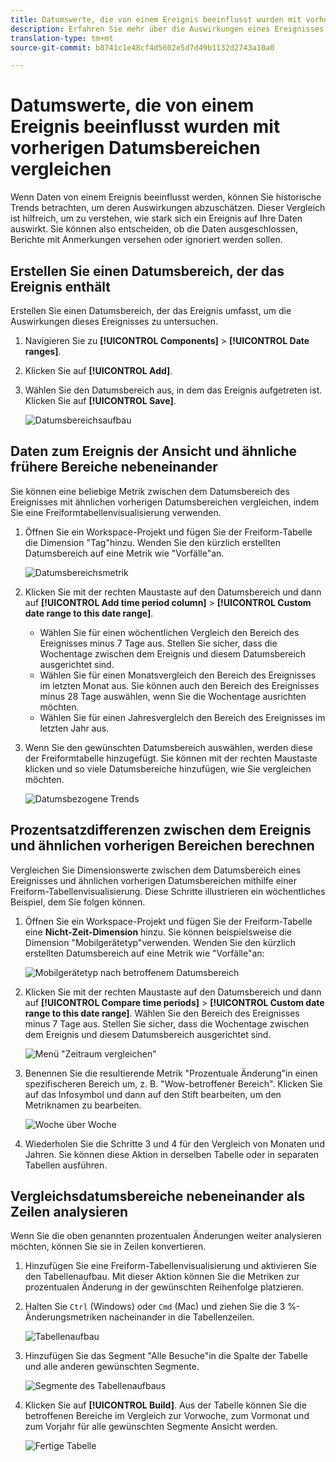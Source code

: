 ```yaml
---
title: Datumswerte, die von einem Ereignis beeinflusst wurden mit vorherigen Datumsbereichen vergleichen
description: Erfahren Sie mehr über die Auswirkungen eines Ereignisses, z. B. ein Implementierungsproblem oder ein Ausfall, indem Sie es mit früheren Trends vergleichen.
translation-type: tm+mt
source-git-commit: b8741c1e48cf4d5602e5d7d49b1132d2743a10a0

---
```



# Datumswerte, die von einem Ereignis beeinflusst wurden mit vorherigen Datumsbereichen vergleichen

Wenn Daten von einem Ereignis [](/help/technotes/event-impacted.md)beeinflusst werden, können Sie historische Trends betrachten, um deren Auswirkungen abzuschätzen. Dieser Vergleich ist hilfreich, um zu verstehen, wie stark sich ein Ereignis auf Ihre Daten auswirkt. Sie können also entscheiden, ob die Daten ausgeschlossen, Berichte mit Anmerkungen versehen oder ignoriert werden sollen.

## Erstellen Sie einen Datumsbereich, der das Ereignis enthält

Erstellen Sie einen Datumsbereich, der das Ereignis umfasst, um die Auswirkungen dieses Ereignisses zu untersuchen.

1. Navigieren Sie zu **[!UICONTROL Components]** > **[!UICONTROL Date ranges]**.
2. Klicken Sie auf **[!UICONTROL Add]**.
3. Wählen Sie den Datumsbereich aus, in dem das Ereignis aufgetreten ist. Klicken Sie auf **[!UICONTROL Save]**.

   ![Datumsbereichsaufbau](assets/date_range_builder.png)

## Daten zum Ereignis der Ansicht und ähnliche frühere Bereiche nebeneinander

Sie können eine beliebige Metrik zwischen dem Datumsbereich des Ereignisses mit ähnlichen vorherigen Datumsbereichen vergleichen, indem Sie eine Freiformtabellenvisualisierung verwenden.

1. Öffnen Sie ein Workspace-Projekt und fügen Sie der Freiform-Tabelle die Dimension &quot;Tag&quot;hinzu. Wenden Sie den kürzlich erstellten Datumsbereich auf eine Metrik wie &quot;Vorfälle&quot;an.

   ![Datumsbereichsmetrik](assets/date_range_metric.png)

2. Klicken Sie mit der rechten Maustaste auf den Datumsbereich und dann auf **[!UICONTROL Add time period column]** > **[!UICONTROL Custom date range to this date range]**.
   * Wählen Sie für einen wöchentlichen Vergleich den Bereich des Ereignisses minus 7 Tage aus. Stellen Sie sicher, dass die Wochentage zwischen dem Ereignis und diesem Datumsbereich ausgerichtet sind.
   * Wählen Sie für einen Monatsvergleich den Bereich des Ereignisses im letzten Monat aus. Sie können auch den Bereich des Ereignisses minus 28 Tage auswählen, wenn Sie die Wochentage ausrichten möchten.
   * Wählen Sie für einen Jahresvergleich den Bereich des Ereignisses im letzten Jahr aus.
3. Wenn Sie den gewünschten Datumsbereich auswählen, werden diese der Freiformtabelle hinzugefügt. Sie können mit der rechten Maustaste klicken und so viele Datumsbereiche hinzufügen, wie Sie vergleichen möchten.

   ![Datumsbezogene Trends](assets/date_aligned_trends.png)

## Prozentsatzdifferenzen zwischen dem Ereignis und ähnlichen vorherigen Bereichen berechnen

Vergleichen Sie Dimensionswerte zwischen dem Datumsbereich eines Ereignisses und ähnlichen vorherigen Datumsbereichen mithilfe einer Freiform-Tabellenvisualisierung. Diese Schritte illustrieren ein wöchentliches Beispiel, dem Sie folgen können.

1. Öffnen Sie ein Workspace-Projekt und fügen Sie der Freiform-Tabelle eine **Nicht-Zeit-Dimension** hinzu. Sie können beispielsweise die Dimension &quot;Mobilgerätetyp&quot;verwenden. Wenden Sie den kürzlich erstellten Datumsbereich auf eine Metrik wie &quot;Vorfälle&quot;an:

   ![Mobilgerätetyp nach betroffenem Datumsbereich](assets/mobile_device_type.png)

2. Klicken Sie mit der rechten Maustaste auf den Datumsbereich und dann auf **[!UICONTROL Compare time periods]** > **[!UICONTROL Custom date range to this date range]**. Wählen Sie den Bereich des Ereignisses minus 7 Tage aus. Stellen Sie sicher, dass die Wochentage zwischen dem Ereignis und diesem Datumsbereich ausgerichtet sind.

   ![Menü &quot;Zeitraum vergleichen&quot;](assets/compare_time_custom.png)

3. Benennen Sie die resultierende Metrik &quot;Prozentuale Änderung&quot;in einen spezifischeren Bereich um, z. B. &quot;Wow-betroffener Bereich&quot;. Klicken Sie auf das Infosymbol und dann auf den Stift bearbeiten, um den Metriknamen zu bearbeiten.

   ![Woche über Woche](assets/wow_affected_range.png)

4. Wiederholen Sie die Schritte 3 und 4 für den Vergleich von Monaten und Jahren. Sie können diese Aktion in derselben Tabelle oder in separaten Tabellen ausführen.

## Vergleichsdatumsbereiche nebeneinander als Zeilen analysieren

Wenn Sie die oben genannten prozentualen Änderungen weiter analysieren möchten, können Sie sie in Zeilen konvertieren.

1. Hinzufügen Sie eine Freiform-Tabellenvisualisierung und aktivieren Sie den Tabellenaufbau. Mit dieser Aktion können Sie die Metriken zur prozentualen Änderung in der gewünschten Reihenfolge platzieren.
2. Halten Sie `Ctrl` (Windows) oder `Cmd` (Mac) und ziehen Sie die 3 %-Änderungsmetriken nacheinander in die Tabellenzeilen.

   ![Tabellenaufbau](assets/table_builder.png)

3. Hinzufügen Sie das Segment &quot;Alle Besuche&quot;in die Spalte der Tabelle und alle anderen gewünschten Segmente.

   ![Segmente des Tabellenaufbaus](assets/table_builder_segments.png)

4. Klicken Sie auf **[!UICONTROL Build]**. Aus der Tabelle können Sie die betroffenen Bereiche im Vergleich zur Vorwoche, zum Vormonat und zum Vorjahr für alle gewünschten Segmente Ansicht werden.

   ![Fertige Tabelle](assets/table_builder_finished.png)
